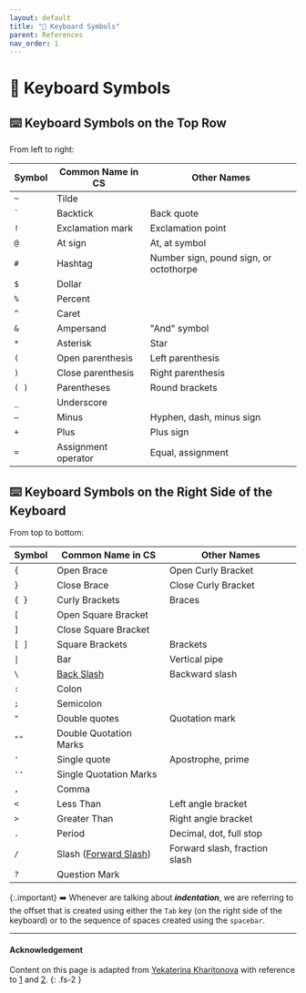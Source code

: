 ```yaml
---
layout: default
title: "🔣 Keyboard Symbols" 
parent: References
nav_order: 1
---
```


# 🔣 Keyboard Symbols

## ⌨️  Keyboard Symbols on the Top Row

From left to right:

| Symbol | Common Name in CS | Other Names |
|---|-----|----------------------|
| `~` | Tilde | |
| `` ` `` | Backtick | Back quote |
| `!` | Exclamation mark  | Exclamation point | 
| `@` | At sign | At, at symbol | 
| `#` | Hashtag | Number sign, pound sign, or octothorpe |
| `$` | Dollar ||
| `%` | Percent ||
| `^` | Caret ||
| `&` | Ampersand | "And" symbol |
| `*` | Asterisk | Star |
| `(` | Open parenthesis | Left parenthesis |
| `)` | Close parenthesis | Right parenthesis |
| `( )` | Parentheses | Round brackets |
| `_` | Underscore ||
| `–` | Minus | Hyphen, dash, minus sign |
| `+` | Plus | Plus sign |
| `=` | Assignment operator | Equal, assignment |

## ⌨️  Keyboard Symbols on the Right Side of the Keyboard

From top to bottom:

| Symbol | Common Name in CS | Other Names |
|---|-----|----------------------|
| `{` | Open Brace  | Open Curly Bracket |
| `}` | Close Brace | Close Curly Bracket |
| `{ }` |  Curly Brackets | Braces |
| `[` | Open Square Bracket | |
| `]` | Close Square Bracket | |
| `[ ]` | Square Brackets | Brackets |
| <code>&#124;</code> | Bar | Vertical pipe |
| `\` | [Back Slash](https://sites.cs.ucsb.edu/~pconrad/topics/BackslashVsForwardSlash/) | Backward slash |
| `:` | Colon | |
| `;` | Semicolon | |
| `"` | Double quotes | Quotation mark |
| `""` | Double Quotation Marks | |
| `'` | Single quote | Apostrophe, prime |
| `''` | Single Quotation Marks | |
| `,` | Comma | |
| `<` | Less Than | Left angle bracket |
| `>` | Greater Than | Right angle bracket |
| `.` | Period | Decimal, dot, full stop |
| `/` | Slash ([Forward Slash](https://sites.cs.ucsb.edu/~pconrad/topics/BackslashVsForwardSlash/)) | Forward slash, fraction slash |
| `?` | Question Mark | |

{:.important}
➡️ Whenever are talking about **_indentation_**, we are referring to the offset that is created using either the `Tab` key (on the right side of the keyboard) or to the sequence of spaces created using the `spacebar`.

---

#### Acknowledgement

Content on this page is adapted from [Yekaterina Kharitonova](https://ucsb-csw8.github.io/) with reference to [1](https://excelnotes.com/names-of-the-keyboard-symbols) and [2](https://finallylearn.com/what-are-the-keyboard-symbol-names>).
{: .fs-2 }
